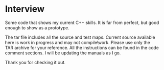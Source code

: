 Interview
=========

Some code that shows my current C++ skills. It is far from perfect, but good enough to show as a prototype. 

The tar file includes all the source and test maps. Current source available here is work in progress and may not compile\work. Please use only the TAR archive for your reference. All the instructions can be found in the code comment sections. I will be updating the manuals as I go. 

Thank you for checking it out. 

